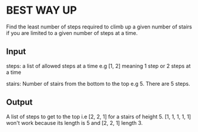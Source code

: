 # BEST WAY UP #

Find the least number of steps required to climb up a given number of stairs if you are limited to a given number of steps at a time.

## Input ##

steps: a list of allowed steps at a time e.g [1, 2] meaning 1 step or 2 steps at a time

stairs: Number of stairs from the bottom to the top e.g 5. There are 5 steps.

## Output ##

A list  of steps to get to the top i.e [2, 2, 1] for a stairs of height 5. [1, 1, 1, 1, 1] won't work because its  length is 5 and [2, 2, 1] length 3.
